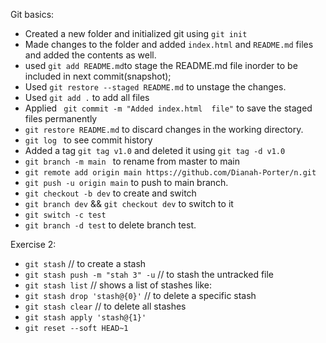 Git basics:

- Created a new folder and initialized git using `git init` 
- Made changes to the folder and added `index.html` and `README.md` files and added the contents as well.
- used `git add README.md`to stage the README.md file inorder to be included in next commit(snapshot);
- Used `git restore --staged README.md` to unstage the changes.
- Used `git add .` to add all files 
- Applied ` git commit -m "Added index.html  file"` to save the staged files permanently
- `git restore README.md` to discard changes in the working directory.
- `git log ` to see commit history
- Added a tag `git tag v1.0` and deleted  it using `git tag -d v1.0`
- `git branch -m main ` to rename from master to main
- `git remote add origin main https://github.com/Dianah-Porter/n.git` 
- `git push -u origin main` to push to main branch.
- `git checkout -b dev` to create and switch
- `git branch dev` && `git checkout dev` to switch to it
- `git switch -c test`
- `git branch -d test` to delete branch test.

Exercise 2:

- `git stash` // to create a stash
- `git stash push -m "stah 3" -u`   // to stash the untracked file
- `git stash list` // shows a list of stashes like:													
- `git stash drop 'stash@{0}'`	// to delete a specific stash 
- `git stash clear` // to delete all stashes
- `git stash apply 'stash@{1}'`
- `git reset --soft HEAD~1` 